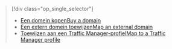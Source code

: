 > [!div class="op_single_selector"]
> * [<span data-ttu-id="b5153-101">Een domein kopen</span><span class="sxs-lookup"><span data-stu-id="b5153-101">Buy a domain</span></span>](../articles/app-service-web/custom-dns-web-site-buydomains-web-app.md)
> * [<span data-ttu-id="b5153-102">Een extern domein toewijzen</span><span class="sxs-lookup"><span data-stu-id="b5153-102">Map an external domain</span></span>](../articles/app-service-web/app-service-web-tutorial-custom-domain.md)
> * [<span data-ttu-id="b5153-103">Toewijzen aan een Traffic Manager-profiel</span><span class="sxs-lookup"><span data-stu-id="b5153-103">Map to a Traffic Manager profile</span></span>](../articles/app-service-web/web-sites-traffic-manager-custom-domain-name.md)
> 
> 


